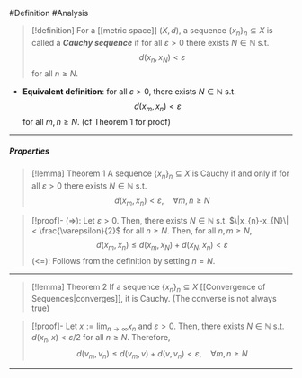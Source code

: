 #Definition #Analysis 

> [!definition]
> For a [[metric space]] $(X,d)$, a sequence $\{ x_{n} \}_n\subseteq X$ is called a ***Cauchy sequence*** if for all $\varepsilon>0$ there exists $N\in \mathbb{N}$ s.t. $$d(x_{n},x_{N})<\varepsilon$$ for all $n \geq N$.
- **Equivalent definition**: for all $\varepsilon>0$, there exists $N\in \mathbb{N}$ s.t. $$d(x_{m},x_{n})<\varepsilon$$ for all $m,n\geq N$. (cf Theorem 1 for proof)

---
##### Properties
> [!lemma] Theorem 1
> A sequence $\{ x_{n} \}_{n}\subseteq X$ is Cauchy if and only if for all $\varepsilon>0$ there exists $N\in \mathbb{N}$ s.t. $$d(x_{m},x_{n})<\varepsilon,\quad \forall m,n\geq N$$

> [!proof]-
> (=>): Let $\varepsilon>0$. Then, there exists $N\in \mathbb{N}$ s.t. $\|x_{n}-x_{N}\|< \frac{\varepsilon}{2}$ for all $n\geq N$. Then, for all $n,m \geq N$, $$d(x_{m},x_{n})\leq d(x_{m},x_{N})+d(x_{N},x_{n})<\varepsilon$$ 
> (<=): Follows from the definition by setting $n=N$.
---
> [!lemma] Theorem 2
> If a sequence $\{ x_{n} \}_{n}\subseteq X$ [[Convergence of Sequences|converges]], it is Cauchy. (The converse is not always true)

> [!proof]-
> Let $x:=\lim_{ n \to \infty }x_{n}$ and $\varepsilon>0$. Then, there exists $N\in \mathbb{N}$ s.t. $d(x_{n},x)<\varepsilon /2$ for all $n\geq N$. Therefore, $$d(v_{m},v_{n})\leq d(v_{m},v)+d(v,v_{n})<\varepsilon,\quad\forall m,n\geq N$$

---


